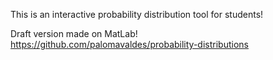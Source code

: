 This is an interactive probability distribution tool for students!

Draft version made on MatLab! https://github.com/palomavaldes/probability-distributions
